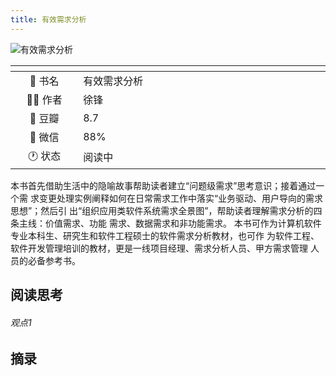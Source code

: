```yaml
---
title: 有效需求分析
---
```

![有效需求分析](https://cdn.weread.qq.com/weread/cover/76/cpplatform_6qafnzz4mlzzqrzjdqp4q3/t6_cpplatform_6qafnzz4mlzzqrzjdqp4q31697622247.jpg)

| <img width="200"/> | <img width="900"/> |
| :-------------: | :------------------ | 
| 📖 书名    | 有效需求分析    | 
| 🕵️‍♂️ 作者 | 徐锋             |
| 💚 豆瓣    | 8.7               |
| 💬 微信    | 88%             |
| 🕐 状态    | 阅读中 |
        
本书首先借助生活中的隐喻故事帮助读者建立“问题级需求”思考意识；接着通过一个需 求变更处理实例阐释如何在日常需求工作中落实“业务驱动、用户导向的需求思想”；然后引 出“组织应用类软件系统需求全景图”，帮助读者理解需求分析的四条主线：价值需求、功能 需求、数据需求和非功能需求。 本书可作为计算机软件专业本科生、研究生和软件工程硕士的软件需求分析教材，也可作 为软件工程、软件开发管理培训的教材，更是一线项目经理、需求分析人员、甲方需求管理 人员的必备参考书。  

## 阅读思考
###### 观点1


## 摘录
